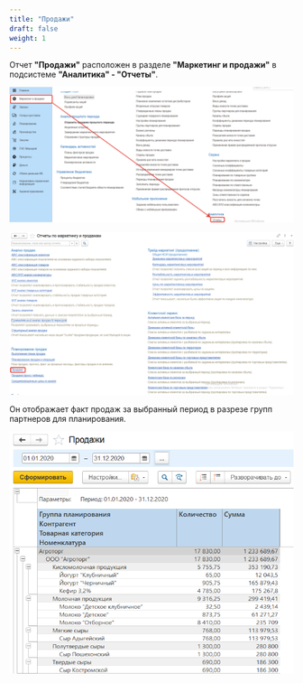```yaml
---
title: "Продажи"
draft: false
weight: 1
---
```


Отчет **"Продажи"** расположен в разделе **"Маркетинг и продажи"** в подсистеме **"Аналитика" - "Отчеты"**.

[![1][1]][1]

[![2][2]][2]

Он отображает факт продаж за выбранный период в разрезе групп партнеров для планирования.

[![3][3]][3]

[1]: 1.png
[2]: 2.png
[3]: 3.png
